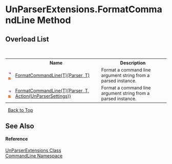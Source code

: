# UnParserExtensions.FormatCommandLine Method 
 


## Overload List
&nbsp;<table><tr><th></th><th>Name</th><th>Description</th></tr><tr><td>![Public method](media/pubmethod.gif "Public method")![Static member](media/static.gif "Static member")</td><td><a href="M_CommandLine_UnParserExtensions_FormatCommandLine__1">FormatCommandLine(T)(Parser, T)</a></td><td>
Format a command line argument string from a parsed instance.</td></tr><tr><td>![Public method](media/pubmethod.gif "Public method")![Static member](media/static.gif "Static member")</td><td><a href="M_CommandLine_UnParserExtensions_FormatCommandLine__1_1">FormatCommandLine(T)(Parser, T, Action(UnParserSettings))</a></td><td>
Format a command line argument string from a parsed instance.</td></tr></table>&nbsp;
<a href="#unparserextensions.formatcommandline-method">Back to Top</a>

## See Also


#### Reference
<a href="T_CommandLine_UnParserExtensions">UnParserExtensions Class</a><br /><a href="N_CommandLine">CommandLine Namespace</a><br />
